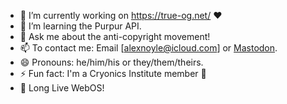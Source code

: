 - 🔭 I’m currently working on https://true-og.net/ ❤️
- 🌱 I’m learning the Purpur API.
- 💬 Ask me about the anti-copyright movement!
- 📫 To contact me: Email [alexnoyle@icloud.com] or <a rel="me" href="https://union.place/@NotAlexNoyle">Mastodon</a>.
- 😄 Pronouns: he/him/his or they/them/theirs.
- ⚡ Fun fact: I'm a Cryonics Institute member 🥶
- 🌴 Long Live WebOS!
